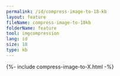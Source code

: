 ```yaml
---
permalink: /id/compress-image-to-18-kb
layout: feature
fileName: compress-image-to-18kb
folderName: feature
tool: imgcompression
lang: id
size: 18
type: kb
---
```


{%- include compress-image-to-X.html -%}
